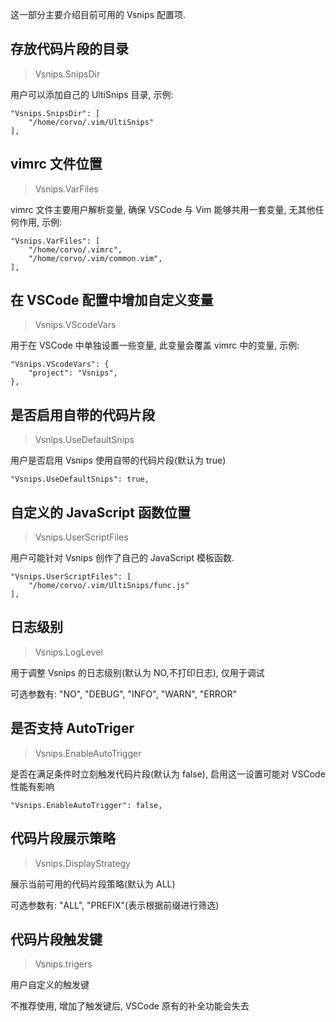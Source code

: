 这一部分主要介绍目前可用的 Vsnips 配置项.


## 存放代码片段的目录

> Vsnips.SnipsDir

用户可以添加自己的 UltiSnips 目录, 示例:

```
"Vsnips.SnipsDir": [
    "/home/corvo/.vim/UltiSnips"
],
```

## vimrc 文件位置

> Vsnips.VarFiles

vimrc 文件主要用户解析变量, 确保 VSCode 与 Vim 能够共用一套变量, 无其他任何作用, 示例:

```
"Vsnips.VarFiles": [
    "/home/corvo/.vimrc",
    "/home/corvo/.vim/common.vim",
],
```

## 在 VSCode 配置中增加自定义变量

> Vsnips.VScodeVars

用于在 VSCode 中单独设置一些变量, 此变量会覆盖 vimrc 中的变量, 示例:

```
"Vsnips.VScodeVars": {
    "project": "Vsnips",
},
```


## 是否启用自带的代码片段

> Vsnips.UseDefaultSnips

用户是否启用 Vsnips 使用自带的代码片段(默认为 true)

```
"Vsnips.UseDefaultSnips": true,
```

## 自定义的 JavaScript 函数位置

> Vsnips.UserScriptFiles

用户可能针对 Vsnips 创作了自己的 JavaScript 模板函数.

```
"Vsnips.UserScriptFiles": [
    "/home/corvo/.vim/UltiSnips/func.js"
],
```

## 日志级别

> Vsnips.LogLevel

用于调整 Vsnips 的日志级别(默认为 NO,不打印日志), 仅用于调试

可选参数有: "NO", "DEBUG", "INFO", "WARN", "ERROR"

## 是否支持 AutoTriger

> Vsnips.EnableAutoTrigger

是否在满足条件时立刻触发代码片段(默认为 false), 启用这一设置可能对 VSCode 性能有影响

```
"Vsnips.EnableAutoTrigger": false,
```

## 代码片段展示策略

> Vsnips.DisplayStrategy

展示当前可用的代码片段策略(默认为 ALL)

可选参数有: "ALL", "PREFIX"(表示根据前缀进行筛选)

## 代码片段触发键

> Vsnips.trigers

用户自定义的触发键

不推荐使用, 增加了触发键后, VSCode 原有的补全功能会失去
